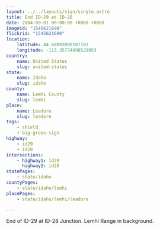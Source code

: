 ```yaml
---
layout: ../../layouts/sign/single.astro
title: End ID-29 at ID-28
date: 2004-09-01 00:00:00 +0000 +0000
imageid: "1545621690"
flickrid: "1545621690"
location:
    latitude: 44.68092090107103
    longitude: -113.35774898529053
country:
    name: United States
    slug: united-states
state:
    name: Idaho
    slug: idaho
county:
    name: Lemhi County
    slug: lemhi
place:
    name: Leadore
    slug: leadore
tags:
    - shield
    - big-green-sign
highway:
    - id29
    - id28
intersections:
    - highway1: id29
      highway2: id28
statePages:
    - state/idaho
countyPages:
    - state/idaho/lemhi
placePages:
    - state/idaho/lemhi/leadore

---
```

End of ID-29 at ID-28 Junction.  Lemhi Range in background.